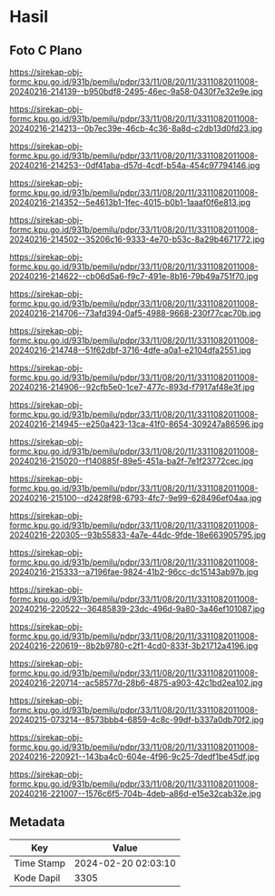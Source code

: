 # Hasil

## Foto C Plano

https://sirekap-obj-formc.kpu.go.id/931b/pemilu/pdpr/33/11/08/20/11/3311082011008-20240216-214139--b950bdf8-2495-46ec-9a58-0430f7e32e9e.jpg

https://sirekap-obj-formc.kpu.go.id/931b/pemilu/pdpr/33/11/08/20/11/3311082011008-20240216-214213--0b7ec39e-46cb-4c36-8a8d-c2db13d0fd23.jpg

https://sirekap-obj-formc.kpu.go.id/931b/pemilu/pdpr/33/11/08/20/11/3311082011008-20240216-214253--0df41aba-d57d-4cdf-b54a-454c97794146.jpg

https://sirekap-obj-formc.kpu.go.id/931b/pemilu/pdpr/33/11/08/20/11/3311082011008-20240216-214352--5e4613b1-1fec-4015-b0b1-1aaaf0f6e813.jpg

https://sirekap-obj-formc.kpu.go.id/931b/pemilu/pdpr/33/11/08/20/11/3311082011008-20240216-214502--35206c16-9333-4e70-b53c-8a29b4671772.jpg

https://sirekap-obj-formc.kpu.go.id/931b/pemilu/pdpr/33/11/08/20/11/3311082011008-20240216-214622--cb06d5a6-f9c7-491e-8b16-79b49a751f70.jpg

https://sirekap-obj-formc.kpu.go.id/931b/pemilu/pdpr/33/11/08/20/11/3311082011008-20240216-214706--73afd394-0af5-4988-9668-230f77cac70b.jpg

https://sirekap-obj-formc.kpu.go.id/931b/pemilu/pdpr/33/11/08/20/11/3311082011008-20240216-214748--51f62dbf-3716-4dfe-a0a1-e2104dfa2551.jpg

https://sirekap-obj-formc.kpu.go.id/931b/pemilu/pdpr/33/11/08/20/11/3311082011008-20240216-214906--92cfb5e0-1ce7-477c-893d-f7917af48e3f.jpg

https://sirekap-obj-formc.kpu.go.id/931b/pemilu/pdpr/33/11/08/20/11/3311082011008-20240216-214945--e250a423-13ca-41f0-8654-309247a86596.jpg

https://sirekap-obj-formc.kpu.go.id/931b/pemilu/pdpr/33/11/08/20/11/3311082011008-20240216-215020--f140885f-89e5-451a-ba2f-7e1f23772cec.jpg

https://sirekap-obj-formc.kpu.go.id/931b/pemilu/pdpr/33/11/08/20/11/3311082011008-20240216-215100--d2428f98-6793-4fc7-9e99-628496ef04aa.jpg

https://sirekap-obj-formc.kpu.go.id/931b/pemilu/pdpr/33/11/08/20/11/3311082011008-20240216-220305--93b55833-4a7e-44dc-9fde-18e663905795.jpg

https://sirekap-obj-formc.kpu.go.id/931b/pemilu/pdpr/33/11/08/20/11/3311082011008-20240216-215333--a7196fae-9824-41b2-96cc-dc15143ab97b.jpg

https://sirekap-obj-formc.kpu.go.id/931b/pemilu/pdpr/33/11/08/20/11/3311082011008-20240216-220522--36485839-23dc-496d-9a80-3a46ef101087.jpg

https://sirekap-obj-formc.kpu.go.id/931b/pemilu/pdpr/33/11/08/20/11/3311082011008-20240216-220619--8b2b9780-c2f1-4cd0-833f-3b21712a4196.jpg

https://sirekap-obj-formc.kpu.go.id/931b/pemilu/pdpr/33/11/08/20/11/3311082011008-20240216-220714--ac58577d-28b6-4875-a903-42c1bd2ea102.jpg

https://sirekap-obj-formc.kpu.go.id/931b/pemilu/pdpr/33/11/08/20/11/3311082011008-20240215-073214--8573bbb4-6859-4c8c-99df-b337a0db70f2.jpg

https://sirekap-obj-formc.kpu.go.id/931b/pemilu/pdpr/33/11/08/20/11/3311082011008-20240216-220921--143ba4c0-604e-4f96-9c25-7dedf1be45df.jpg

https://sirekap-obj-formc.kpu.go.id/931b/pemilu/pdpr/33/11/08/20/11/3311082011008-20240216-221007--1576c6f5-704b-4deb-a86d-e15e32cab32e.jpg


## Metadata

| Key        | Value               |
| ---------- | ------------------- |
| Time Stamp | 2024-02-20 02:03:10 |
| Kode Dapil | 3305                |




